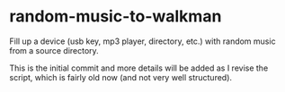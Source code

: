 random-music-to-walkman
=======================

Fill up a device (usb key, mp3 player, directory, etc.) with random music from a source directory.

This is the initial commit and more details will be added as I revise the script, which is fairly old now (and not very well structured).
